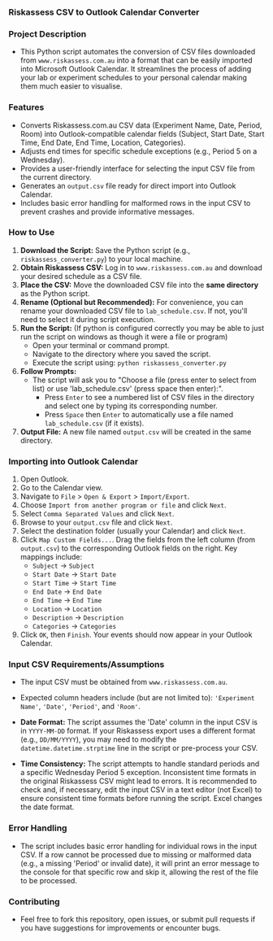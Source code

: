 ### Riskassess CSV to Outlook Calendar Converter

### Project Description
* This Python script automates the conversion of CSV files downloaded from `www.riskassess.com.au` into a format that can be easily imported into Microsoft Outlook Calendar. It streamlines the process of adding your lab or experiment schedules to your personal calendar making them much easier to visualise.

### Features
* Converts Riskassess.com.au CSV data (Experiment Name, Date, Period, Room) into Outlook-compatible calendar fields (Subject, Start Date, Start Time, End Date, End Time, Location, Categories).
* Adjusts end times for specific schedule exceptions (e.g., Period 5 on a Wednesday).
* Provides a user-friendly interface for selecting the input CSV file from the current directory.
* Generates an `output.csv` file ready for direct import into Outlook Calendar.
* Includes basic error handling for malformed rows in the input CSV to prevent crashes and provide informative messages.

### How to Use
1.  **Download the Script:** Save the Python script (e.g., `riskassess_converter.py`) to your local machine.
2.  **Obtain Riskassess CSV:** Log in to `www.riskassess.com.au` and download your desired schedule as a CSV file.
3.  **Place the CSV:** Move the downloaded CSV file into the **same directory** as the Python script.
4.  **Rename (Optional but Recommended):** For convenience, you can rename your downloaded CSV file to `lab_schedule.csv`. If not, you'll need to select it during script execution.
5.  **Run the Script:**
(If python is configured correctly you may be able to just run the script on windows as though it were a file or program)
    * Open your terminal or command prompt.
    * Navigate to the directory where you saved the script.
    * Execute the script using: `python riskassess_converter.py`
6.  **Follow Prompts:**
    * The script will ask you to "Choose a file (press enter to select from list) or use 'lab_schedule.csv' (press space then enter):".
        * Press `Enter` to see a numbered list of CSV files in the directory and select one by typing its corresponding number.
        * Press `Space` then `Enter` to automatically use a file named `lab_schedule.csv` (if it exists).
7.  **Output File:** A new file named `output.csv` will be created in the same directory.

### Importing into Outlook Calendar
1.  Open Outlook.
2.  Go to the Calendar view.
3.  Navigate to `File` > `Open & Export` > `Import/Export`.
4.  Choose `Import from another program or file` and click `Next`.
5.  Select `Comma Separated Values` and click `Next`.
6.  Browse to your `output.csv` file and click `Next`.
7.  Select the destination folder (usually your Calendar) and click `Next`.
8.  Click `Map Custom Fields...`. Drag the fields from the left column (from `output.csv`) to the corresponding Outlook fields on the right. Key mappings include:
    * `Subject` -> `Subject`
    * `Start Date` -> `Start Date`
    * `Start Time` -> `Start Time`
    * `End Date` -> `End Date`
    * `End Time` -> `End Time`
    * `Location` -> `Location`
    * `Description` -> `Description`
    * `Categories` -> `Categories`
9.  Click `OK`, then `Finish`. Your events should now appear in your Outlook Calendar.

### Input CSV Requirements/Assumptions
* The input CSV must be obtained from `www.riskassess.com.au`.
* Expected column headers include (but are not limited to): `'Experiment Name'`, `'Date'`, `'Period'`, and `'Room'`.
* **Date Format:** The script assumes the 'Date' column in the input CSV is in `YYYY-MM-DD` format. If your Riskassess export uses a different format (e.g., `DD/MM/YYYY`), you may need to modify the `datetime.datetime.strptime` line in the script or pre-process your CSV.

* **Time Consistency:** The script attempts to handle standard periods and a specific Wednesday Period 5 exception. Inconsistent time formats in the original Riskassess CSV might lead to errors. It is recommended to check and, if necessary, edit the input CSV in a text editor (not Excel) to ensure consistent time formats before running the script. Excel changes the date format.

### Error Handling
* The script includes basic error handling for individual rows in the input CSV. If a row cannot be processed due to missing or malformed data (e.g., a missing 'Period' or invalid date), it will print an error message to the console for that specific row and skip it, allowing the rest of the file to be processed.

### Contributing
* Feel free to fork this repository, open issues, or submit pull requests if you have suggestions for improvements or encounter bugs.
